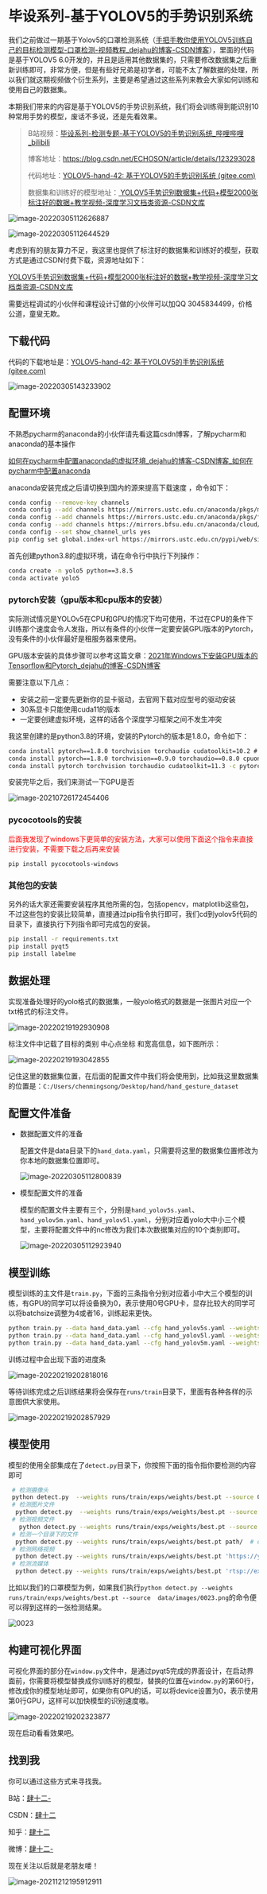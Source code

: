 # 毕设系列-基于YOLOV5的手势识别系统

我们之前做过一期基于Yolov5的口罩检测系统（[手把手教你使用YOLOV5训练自己的目标检测模型-口罩检测-视频教程_dejahu的博客-CSDN博客](https://blog.csdn.net/ECHOSON/article/details/121939535)），里面的代码是基于YOLOV5 6.0开发的，并且是适用其他数据集的，只需要修改数据集之后重新训练即可，非常方便，但是有些好兄弟是初学者，可能不太了解数据的处理，所以我们就这期视频做个衍生系列，主要是希望通过这些系列来教会大家如何训练和使用自己的数据集。

本期我们带来的内容是基于YOLOV5的手势识别系统，我们将会训练得到能识别10种常用手势的模型，废话不多说，还是先看效果。

> B站视频：[毕设系列-检测专题-基于YOLOV5的手势识别系统_哔哩哔哩_bilibili](https://www.bilibili.com/video/BV193411578r/)
>
> 博客地址：https://blog.csdn.net/ECHOSON/article/details/123293028
>
> 代码地址：[YOLOV5-hand-42: 基于YOLOV5的手势识别系统 (gitee.com)](https://gitee.com/song-laogou/yolov5-hand-42)
>
> 数据集和训练好的模型地址：[ YOLOV5手势识别数据集+代码+模型2000张标注好的数据+教学视频-深度学习文档类资源-CSDN文库](https://download.csdn.net/download/ECHOSON/83460039)

![image-20220305112626887](https://vehicle4cm.oss-cn-beijing.aliyuncs.com/typoraimgs/image-20220305112626887.png)

![image-20220305112644529](https://vehicle4cm.oss-cn-beijing.aliyuncs.com/typoraimgs/image-20220305112644529.png)

考虑到有的朋友算力不足，我这里也提供了标注好的数据集和训练好的模型，获取方式是通过CSDN付费下载，资源地址如下：

[YOLOV5手势识别数据集+代码+模型2000张标注好的数据+教学视频-深度学习文档类资源-CSDN文库](https://download.csdn.net/download/ECHOSON/83460039)

需要远程调试的小伙伴和课程设计订做的小伙伴可以加QQ 3045834499，价格公道，童叟无欺。

## 下载代码

代码的下载地址是：[YOLOV5-hand-42: 基于YOLOV5的手势识别系统 (gitee.com)](https://gitee.com/song-laogou/yolov5-hand-42)

![image-20220305143233902](https://vehicle4cm.oss-cn-beijing.aliyuncs.com/typoraimgs/image-20220305143233902.png)

## 配置环境

不熟悉pycharm的anaconda的小伙伴请先看这篇csdn博客，了解pycharm和anaconda的基本操作

[如何在pycharm中配置anaconda的虚拟环境_dejahu的博客-CSDN博客_如何在pycharm中配置anaconda](https://blog.csdn.net/ECHOSON/article/details/117220445)

anaconda安装完成之后请切换到国内的源来提高下载速度 ，命令如下：

```bash
conda config --remove-key channels
conda config --add channels https://mirrors.ustc.edu.cn/anaconda/pkgs/main/
conda config --add channels https://mirrors.ustc.edu.cn/anaconda/pkgs/free/
conda config --add channels https://mirrors.bfsu.edu.cn/anaconda/cloud/pytorch/
conda config --set show_channel_urls yes
pip config set global.index-url https://mirrors.ustc.edu.cn/pypi/web/simple
```

首先创建python3.8的虚拟环境，请在命令行中执行下列操作：

```bash
conda create -n yolo5 python==3.8.5
conda activate yolo5
```

### pytorch安装（gpu版本和cpu版本的安装）

实际测试情况是YOLOv5在CPU和GPU的情况下均可使用，不过在CPU的条件下训练那个速度会令人发指，所以有条件的小伙伴一定要安装GPU版本的Pytorch，没有条件的小伙伴最好是租服务器来使用。

GPU版本安装的具体步骤可以参考这篇文章：[2021年Windows下安装GPU版本的Tensorflow和Pytorch_dejahu的博客-CSDN博客](https://blog.csdn.net/ECHOSON/article/details/118420968)

需要注意以下几点：

* 安装之前一定要先更新你的显卡驱动，去官网下载对应型号的驱动安装
* 30系显卡只能使用cuda11的版本
* 一定要创建虚拟环境，这样的话各个深度学习框架之间不发生冲突

我这里创建的是python3.8的环境，安装的Pytorch的版本是1.8.0，命令如下：

```cmd
conda install pytorch==1.8.0 torchvision torchaudio cudatoolkit=10.2 # 注意这条命令指定Pytorch的版本和cuda的版本
conda install pytorch==1.8.0 torchvision==0.9.0 torchaudio==0.8.0 cpuonly # CPU的小伙伴直接执行这条命令即可
conda install pytorch torchvision torchaudio cudatoolkit=11.3 -c pytorch # 30系显卡的小伙伴执行这里的指令
```

安装完毕之后，我们来测试一下GPU是否

![image-20210726172454406](https://vehicle4cm.oss-cn-beijing.aliyuncs.com/typoraimgs/image-20210726172454406.png)

### pycocotools的安装

<font color='red'>后面我发现了windows下更简单的安装方法，大家可以使用下面这个指令来直接进行安装，不需要下载之后再来安装</font>

```
pip install pycocotools-windows
```

### 其他包的安装

另外的话大家还需要安装程序其他所需的包，包括opencv，matplotlib这些包，不过这些包的安装比较简单，直接通过pip指令执行即可，我们cd到yolov5代码的目录下，直接执行下列指令即可完成包的安装。

```bash
pip install -r requirements.txt
pip install pyqt5
pip install labelme
```



## 数据处理

实现准备处理好的yolo格式的数据集，一般yolo格式的数据是一张图片对应一个txt格式的标注文件。

![image-20220219192930908](https://vehicle4cm.oss-cn-beijing.aliyuncs.com/typoraimgs/image-20220219192930908.png)

标注文件中记载了目标的类别 中心点坐标 和宽高信息，如下图所示：

![image-20220219193042855](https://vehicle4cm.oss-cn-beijing.aliyuncs.com/typoraimgs/image-20220219193042855.png)

记住这里的数据集位置，在后面的配置文件中我们将会使用到，比如我这里数据集的位置是：`C:/Users/chenmingsong/Desktop/hand/hand_gesture_dataset`

## 配置文件准备

* 数据配置文件的准备

  配置文件是data目录下的`hand_data.yaml`，只需要将这里的数据集位置修改为你本地的数据集位置即可。

  ![image-20220305112800839](https://vehicle4cm.oss-cn-beijing.aliyuncs.com/typoraimgs/image-20220305112800839.png)

* 模型配置文件的准备

  模型的配置文件主要有三个，分别是`hand_yolov5s.yaml`、`hand_yolov5m.yaml`、`hand_yolov5l.yaml`，分别对应着yolo大中小三个模型，主要将配置文件中的nc修改为我们本次数据集对应的10个类别即可。

  ![image-20220305112923940](https://vehicle4cm.oss-cn-beijing.aliyuncs.com/typoraimgs/image-20220305112923940.png)

## 模型训练

模型训练的主文件是`train.py`，下面的三条指令分别对应着小中大三个模型的训练，有GPU的同学可以将设备换为0，表示使用0号GPU卡，显存比较大的同学可以将batchsize调整为4或者16，训练起来更快。

```bash
python train.py --data hand_data.yaml --cfg hand_yolov5s.yaml --weights pretrained/yolov5s.pt --epoch 100 --batch-size 2 --device cpu
python train.py --data hand_data.yaml --cfg hand_yolov5l.yaml --weights pretrained/yolov5l.pt --epoch 100 --batch-size 2
python train.py --data hand_data.yaml --cfg hand_yolov5m.yaml --weights pretrained/yolov5m.pt --epoch 100 --batch-size 2
```

训练过程中会出现下面的进度条

![image-20220219202818016](https://vehicle4cm.oss-cn-beijing.aliyuncs.com/typoraimgs/image-20220219202818016.png)

等待训练完成之后训练结果将会保存在`runs/train`目录下，里面有各种各样的示意图供大家使用。

![image-20220219202857929](https://vehicle4cm.oss-cn-beijing.aliyuncs.com/typoraimgs/image-20220219202857929.png)



## 模型使用

模型的使用全部集成在了`detect.py`目录下，你按照下面的指令指你要检测的内容即可

```bash
 # 检测摄像头
 python detect.py  --weights runs/train/exps/weights/best.pt --source 0  # webcam
 # 检测图片文件
  python detect.py  --weights runs/train/exps/weights/best.pt --source file.jpg  # image 
 # 检测视频文件
   python detect.py --weights runs/train/exps/weights/best.pt --source file.mp4  # video
 # 检测一个目录下的文件
  python detect.py --weights runs/train/exps/weights/best.pt path/  # directory
 # 检测网络视频
  python detect.py --weights runs/train/exps/weights/best.pt 'https://youtu.be/NUsoVlDFqZg'  # YouTube video
 # 检测流媒体
  python detect.py --weights runs/train/exps/weights/best.pt 'rtsp://example.com/media.mp4'  # RTSP, RTMP, HTTP stream                            
```

比如以我们的口罩模型为例，如果我们执行`python detect.py --weights runs/train/exps/weights/best.pt --source  data/images/0023.png`的命令便可以得到这样的一张检测结果。

![0023](https://vehicle4cm.oss-cn-beijing.aliyuncs.com/typoraimgs/0023.png)

## 构建可视化界面

可视化界面的部分在`window.py`文件中，是通过pyqt5完成的界面设计，在启动界面前，你需要将模型替换成你训练好的模型，替换的位置在`window.py`的第60行，修改成你的模型地址即可，如果你有GPU的话，可以将device设置为0，表示使用第0行GPU，这样可以加快模型的识别速度嗷。

![image-20220219202323877](https://vehicle4cm.oss-cn-beijing.aliyuncs.com/typoraimgs/image-20220219202323877.png)

现在启动看看效果吧。



## 找到我

你可以通过这些方式来寻找我。

B站：[肆十二-](https://space.bilibili.com/161240964)

CSDN：[肆十二](https://blog.csdn.net/ECHOSON)

知乎：[肆十二 ](https://www.zhihu.com/people/song-chen-ming-28)

微博：[肆十二-](https://weibo.com/u/5999979327)

现在关注以后就是老朋友喽！

![image-20211212195912911](https://vehicle4cm.oss-cn-beijing.aliyuncs.com/typoraimgs/image-20211212195912911.png)

















